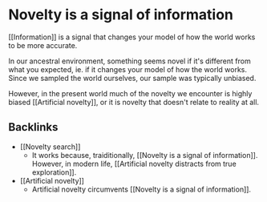 # Novelty is a signal of information
[[Information]] is a signal that changes your model of how the world works to be more accurate.

In our ancestral environment, something seems novel if it's different from what you expected, ie. if it changes your model of how the world works. Since we sampled the world ourselves, our sample was typically unbiased.

However, in the present world much of the novelty we encounter is highly biased [[Artificial novelty]], or it is novelty that doesn't relate to reality at all.

## Backlinks
* [[Novelty search]]
	* It works because, traiditionally, [[Novelty is a signal of information]]. However, in modern life, [[Artificial novelty distracts from true exploration]].
* [[Artificial novelty]]
	* Artificial novelty circumvents [[Novelty is a signal of information]].

<!-- #Life -->

<!-- {BearID:4C783BB4-C8FB-45F2-94A6-F397E11AF138-15756-000013041EFD9A55} -->
